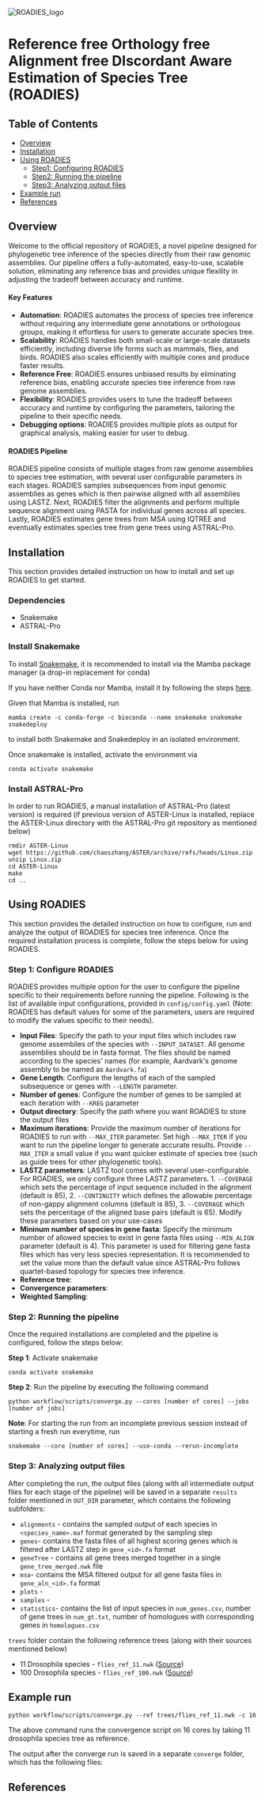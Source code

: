 ![ROADIES_logo](https://github.com/TurakhiaLab/wga-phylo/assets/114828525/05cd206e-542c-4ee4-bfd6-d4c03fed5984)
# Reference free Orthology free Alignment free DIscordant Aware Estimation of Species Tree (ROADIES)

## Table of Contents
- [Overview](#overview)
- [Installation](#gettingstarted) 
- [Using ROADIES](#usage)
  - [Step1: Configuring ROADIES](#configuration)
  - [Step2: Running the pipeline](#run)
  - [Step3: Analyzing output files](#output)
- [Example run](#example)
- [References](#references)

## <a name="overview"></a> Overview

Welcome to the official repository of ROADIES, a novel pipeline designed for phylogenetic tree inference of the species directly from their raw genomic assemblies. Our pipeline offers a fully-automated, easy-to-use, scalable solution, eliminating any reference bias and provides unique flexility in adjusting the tradeoff between accuracy and runtime. 
<br>
#### Key Features
- **Automation**: ROADIES automates the process of species tree inference without requiring any intermediate gene annotations or orthologous groups, making it effortless for users to generate accurate species tree.
- **Scalability**: ROADIES handles both small-scale or large-scale datasets efficiently, including diverse life forms such as mammals, flies, and birds. ROADIES also scales efficiently with multiple cores and produce faster results.
- **Reference Free**: ROADIES ensures unbiased results by eliminating reference bias, enabling accurate species tree inference from raw genome assemblies.
- **Flexibility**: ROADIES provides users to tune the tradeoff between accuracy and runtime by configuring the parameters, tailoring the pipeline to their specific needs.
- **Debugging options**: ROADIES provides multiple plots as output for graphical analysis, making easier for user to debug. 

#### ROADIES Pipeline
ROADIES pipeline consists of multiple stages from raw genome assemblies to species tree estimation, with several user configurable parameters in each stages. ROADIES samples subsequences from input genomic assemblies as genes which is then pairwise aligned with all assemblies using LASTZ. Next, ROADIES filter the alignments and perform multiple sequence alignment using PASTA for individual genes across all species. Lastly, ROADIES estimates gene trees from MSA using IQTREE and eventually estimates species tree from gene trees using ASTRAL-Pro.

## <a name="gettingstarted"></a> Installation

This section provides detailed instruction on how to install and set up ROADIES to get started.

### Dependencies
- Snakemake
- ASTRAL-Pro

### Install Snakemake

To install [Snakemake](https://snakemake.readthedocs.io/en/stable/getting_started/installation.html), it is recommended to install via the Mamba package manager (a drop-in replacement for conda)

If you have neither Conda nor Mamba, install it by following the steps [here](https://github.com/conda-forge/miniforge#mambaforge). 

Given that Mamba is installed, run
```
mamba create -c conda-forge -c bioconda --name snakemake snakemake snakedeploy
``` 
to install both Snakemake and Snakedeploy in an isolated environment. 

Once snakemake is installed, activate the environment via
```
conda activate snakemake
```
### Install ASTRAL-Pro

In order to run ROADIES, a manual installation of ASTRAL-Pro (latest version) is required (if previous version of ASTER-Linux is installed, replace the ASTER-Linux directory with the ASTRAL-Pro git repository as mentioned below)

```
rmdir ASTER-Linux
wget https://github.com/chaoszhang/ASTER/archive/refs/heads/Linux.zip
unzip Linux.zip
cd ASTER-Linux
make
cd ..
```

## <a name="usage"></a> Using ROADIES

This section provides the detailed instruction on how to configure, run and analyze the output of ROADIES for species tree inference. Once the required installation process is complete, follow the steps below for using ROADIES.

### <a name="configuration"></a> Step 1: Configure ROADIES

ROADIES provides multiple option for the user to configure the pipeline specific to their requirements before running the pipeline. Following is the list of available input configurations, provided in `config/config.yaml` (Note: ROADIES has default values for some of the parameters, users are required to modify the values specific to their needs).

- **Input Files**: Specify the path to your input files which includes raw genome assembiles of the species with `--INPUT_DATASET`. All genome assemblies should be in fasta format. The files should be named according to the species' names (for example, Aardvark's genome assembly to be named as `Aardvark.fa`)
- **Gene Length**: Configure the lengths of each of the sampled subsequence or genes with `--LENGTH` parameter.
- **Number of genes**: Configure the number of genes to be sampled at each iteration with `--KREG` parameter
- **Output directory**: Specify the path where you want ROADIES to store the output files
- **Maximum iterations**: Provide the maximum number of iterations for ROADIES to run with `--MAX_ITER` parameter. Set high `--MAX_ITER` if you want to run the pipeline longer to generate accurate results. Provide `--MAX_ITER` a small value if you want quicker estimate of species tree (such as guide trees for other phylogenetic tools). 
- **LASTZ parameters**: LASTZ tool comes with several user-configurable. For ROADIES, we only configure three LASTZ parameters. 1. `--COVERAGE` which sets the percentage of input sequence included in the alignment (default is 85), 2. `--CONTINUITY` which defines the allowable percentage of non-gappy alignment columns (default is 85), 3. `--COVERAGE` which sets the percentage of the aligned base pairs (default is 65). Modify these parameters based on your use-cases
- **Mininum number of species in gene fasta**: Specify the minimum number of allowed species to exist in gene fasta files using `--MIN_ALIGN` parameter (default is 4). This parameter is used for filtering gene fasta files which has very less species representation. It is recommended to set the value more than the default value since ASTRAL-Pro follows quartet-based topology for species tree inference. 
- **Reference tree**:
- **Convergence parameters**:
- **Weighted Sampling**:

### <a name="run"></a> Step 2: Running the pipeline

Once the required installations are completed and the pipeline is configured, follow the steps below:

**Step 1**: Activate snakemake
```
conda activate snakemake
```
**Step 2**: Run the pipeline by executing the following command
```
python workflow/scripts/converge.py --cores [number of cores] --jobs [number of jobs]
```
**Note**: For starting the run from an incomplete previous session instead of starting a fresh run everytime, run
```
snakemake --core [number of cores] --use-conda --rerun-incomplete
```
### <a name="output"></a> Step 3: Analyzing output files

After completing the run, the output files (along with all intermediate output files for each stage of the pipeline) will be saved in a separate `results` folder mentioned in `OUT_DIR` parameter, which contains the following subfolders:

- `alignments` - contains the sampled output of each species in `<species_name>.maf` format generated by the sampling step
- `genes`- contains the fasta files of all highest scoring genes which is filtered after LASTZ step in `gene_<id>.fa` format
- `geneTree` - contains all gene trees merged together in a single `gene_tree_merged.nwk` file 
- `msa`- contains the MSA filtered output for all gene fasta files in `gene_aln_<id>.fa` format
- `plots` - 
- `samples` - 
- `statistics`- contains the list of input species in `num_genes.csv`, number of gene trees in `num_gt.txt`, number of homologues with corresponding genes in `homologues.csv`

`trees` folder contain the following reference trees (along with their sources mentioned below)

- 11 Drosophila species - `flies_ref_11.nwk` ([Source](http://timetree.org/))
- 100 Drosophila species - `flies_ref_100.nwk` ([Source](https://github.com/flyseq/drosophila_assembly_pipelines/blob/master/figure_data/figure5/busco_species_astral.tree))

## <a name="example"></a> Example run
```
python workflow/scripts/converge.py --ref trees/flies_ref_11.nwk -c 16
```
The above command runs the convergence script on 16 cores by taking 11 drosophila species tree as reference. 

The output after the converge run is saved in a separate `converge` folder, which has the following files:

## <a name="references"></a> References





